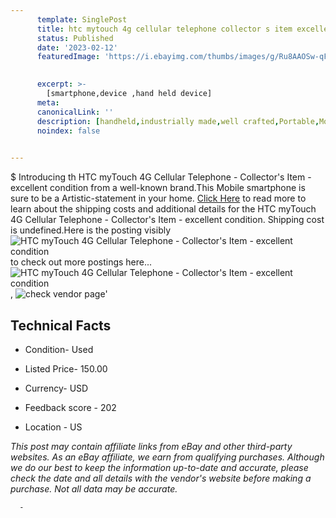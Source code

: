 ```yaml
---
      template: SinglePost
      title: htc mytouch 4g cellular telephone collector s item excellent condition
      status: Published
      date: '2023-02-12'
      featuredImage: 'https://i.ebayimg.com/thumbs/images/g/Ru8AAOSw-qFjzgZN/s-l225.jpg'
       

      excerpt: >-
        [smartphone,device ,hand held device]
      meta:
      canonicalLink: ''
      description: [handheld,industrially made,well crafted,Portable,Mobile,Compact,Convenient,Lightweight,Maneuverable,Man-portable,Miniature,Carriable,Hand-held,Light,Holdable,Transportable,Mobile device,Pocket-sized,On-the-go,Wireless,Cordless,Compact size,Convenient size, smartphone,device ,hand held device]
      noindex: false
      

---
```

$
      Introducing th HTC myTouch 4G Cellular Telephone - Collector's Item - excellent condition from a well-known brand.This Mobile smartphone is sure to be a Artistic-statement in your home. [Click Here](https://www.ebay.com/itm/204222480889?hash=item2f8c9bc1f9%3Ag%3ARu8AAOSw-qFjzgZN&mkevt=1&mkcid=1&mkrid=711-53200-19255-0&campid=%253CePNCampaignId%253E&customid=%253CreferenceId%253E&toolid=10049) to read more to learn about the shipping costs and additional details for the HTC myTouch 4G Cellular Telephone - Collector's Item - excellent condition. Shipping cost is undefined.Here is the posting visibly ![HTC myTouch 4G Cellular Telephone - Collector's Item - excellent condition](https://i.ebayimg.com/thumbs/images/g/Ru8AAOSw-qFjzgZN/s-l225.jpg) to check out more postings here... ![HTC myTouch 4G Cellular Telephone - Collector's Item - excellent condition](https://i.ebayimg.com/images/g/Ru8AAOSw-qFjzgZN/s-l1600.jpg), ![check vendor page](https://origin-galleryplus.ebayimg.com/ws/web/204222480889_2_0_1/225x225.jpg,https://origin-galleryplus.ebayimg.com/ws/web/204222480889_3_0_1/225x225.jpg,https://origin-galleryplus.ebayimg.com/ws/web/204222480889_4_0_1/225x225.jpg,https://origin-galleryplus.ebayimg.com/ws/web/204222480889_5_0_1/225x225.jpg,https://origin-galleryplus.ebayimg.com/ws/web/204222480889_6_0_1/225x225.jpg,https://origin-galleryplus.ebayimg.com/ws/web/204222480889_7_0_1/225x225.jpg)'

      

 ## Technical Facts 



     
      

 - Condition- Used 


      

 - Listed Price- 150.00 


      

 - Currency- USD 


      

 - Feedback score - 202 


      

 - Location - US 


      
      

 *_This post may contain affiliate links from eBay and other third-party websites. As an eBay affiliate, we earn from qualifying purchases. Although we do our best to keep the information up-to-date and accurate, please check the date and all details with the vendor's website before making a purchase. Not all data may be accurate._*




      -
